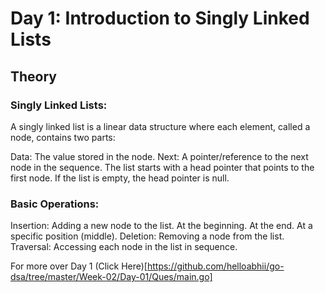 # Day 1: Introduction to Singly Linked Lists

## Theory

### Singly Linked Lists:
A singly linked list is a linear data structure where each element, called a node, contains two parts:

Data: The value stored in the node.
Next: A pointer/reference to the next node in the sequence.
The list starts with a head pointer that points to the first node. If the list is empty, the head pointer is null.

### Basic Operations:

Insertion: Adding a new node to the list.
At the beginning.
At the end.
At a specific position (middle).
Deletion: Removing a node from the list.
Traversal: Accessing each node in the list in sequence.

For more over Day 1 (Click Here)[https://github.com/helloabhii/go-dsa/tree/master/Week-02/Day-01/Ques/main.go]

